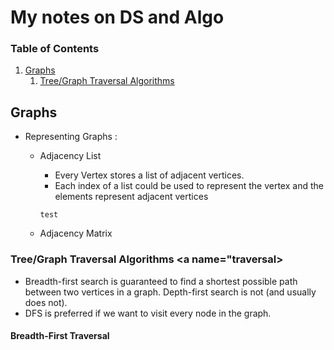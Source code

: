 # My notes on DS and Algo

### Table of Contents

1. [Graphs](#Graphs)
   1. [Tree/Graph Traversal Algorithms](#traversal)

## Graphs

- Representing Graphs :

  - Adjacency List

    - Every Vertex stores a list of adjacent vertices.
    - Each index of a list could be used to represent the vertex and the elements represent adjacent vertices

    ```
    test
    ```

  - Adjacency Matrix

### Tree/Graph Traversal Algorithms <a name="traversal>

- Breadth-first search is guaranteed to find a shortest possible path between two vertices in a graph. Depth-first search is not (and usually does not).
- DFS is preferred if we want to visit every node in the graph.

#### Breadth-First Traversal
